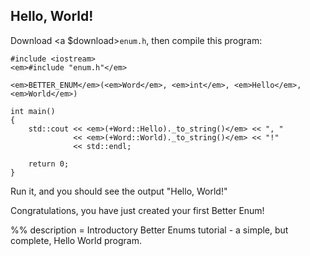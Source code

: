## Hello, World!

Download <a $download><code>enum.h</code></a>, then compile this program:

    #include <iostream>
    <em>#include "enum.h"</em>

    <em>BETTER_ENUM</em>(<em>Word</em>, <em>int</em>, <em>Hello</em>, <em>World</em>)

    int main()
    {
        std::cout << <em>(+Word::Hello)._to_string()</em> << ", "
                  << <em>(+Word::World)._to_string()</em> << "!"
                  << std::endl;

        return 0;
    }

Run it, and you should see the output "Hello, World!"

Congratulations, you have just created your first Better Enum!

%% description = Introductory Better Enums tutorial - a simple, but complete,
Hello World program.
